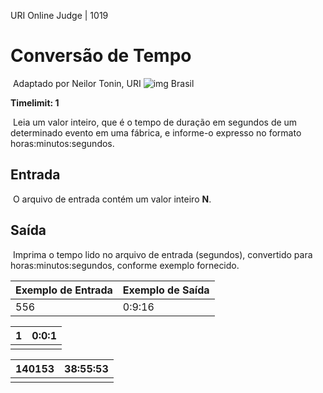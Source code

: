 URI Online Judge | 1019

# Conversão de Tempo

​ Adaptado por Neilor Tonin, URI ![img](https://resources.urionlinejudge.com.br/gallery/images/flags/br.gif) Brasil

**Timelimit: 1**

​ Leia um valor inteiro, que é o tempo de duração em segundos de um determinado evento em uma fábrica, e informe-o expresso no formato horas:minutos:segundos.

## Entrada

​ O arquivo de entrada contém um valor inteiro **N**.

## Saída

​ Imprima o tempo lido no arquivo de entrada (segundos), convertido para horas:minutos:segundos, conforme exemplo fornecido.

| Exemplo de Entrada | Exemplo de Saída |
| ------------------ | ---------------- |
| 556                | 0:9:16           |

| 1   | 0:0:1 |
| --- | ----- |
|     |       |

| 140153 | 38:55:53 |
| ------ | -------- |
|        |          |

